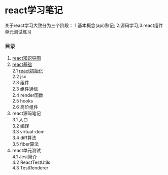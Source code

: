 # react学习笔记

关于react学习大致分为三个阶段： 1.基本概念(api)熟记; 2.源码学习;3.react组件单元测试练习
### 目录 ###

1. [react知识导图](#)
2. [react基础](#)  
	2.1 [react初始化](#)  
	2.2 jsx  
	2.3 组件  
    2.3 组件通信  
	2.4 render函数     
    2.5 hooks  
	2.6 高阶组件
3. react源码笔记   
	3.1 入口  
	3.2 编译  
	3.3 virtual-dom  
	3.4 diff算法  
	3.5 fiber算法 
4. react单元测试   
	4.1 Jest简介   
	4.2 ReactTestUtils  
	4.3 TestRenderer 
	 
